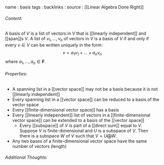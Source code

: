 name : basis
tags : 
backlinks : 
source : [[Linear Algebra Done Right]]

###### Content:
A basis of $V$ is a list of vectors in $V$ that is [[linearly independent]] and [[span]]s $V$.
A list of $v_1,...,v_n$ of vectors in $V$ is a basis of $V$ if and only if every $v \in V$ can be written uniquely in the form:
$$v = a_1v_1+...+a_nv_n$$
where $a_1,...,a_n \in \textbf{F}$.

###### Properties:
- A spanning list in a [[vector space]] may not be a basis because it is not [[linearly independent]]
- Every spanning list in a [[vector space]] can be reduced to a basis of the vector space
- Every [[finite-dimensional vector space]] has a basis
- Every [[linearly independent]] list of vectors in a [[finite-dimensional vector space]] can be extended to a basis of the [[vector space]]
	- Every [[subspace]] of $V$ is part of a [[direct sum]] equal to $V$. Suppose $V$ is finite-dimensional and $U$ is a subspace of $V$. Then there is a subspace $W$ of $V$ such that $V = U \bigoplus W$.
- Any two bases of a finite-dimensional vector space have the same number of vectors (length)

###### Additional Thoughts:
